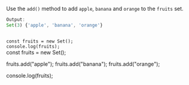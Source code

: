 Use the `add()` method to add
`apple`, `banana` and `orange`
to the `fruits` set.

```js
Output:
Set(3) {'apple', 'banana', 'orange'}
```

<codeblock type="exercise" language="javascript" testMode="fixedInput">
<code>
const fruits = new Set();
console.log(fruits);
</code>

<solution>
const fruits = new Set();

fruits.add("apple");
fruits.add("banana");
fruits.add("orange");

console.log(fruits);
</solution>
</codeblock>
